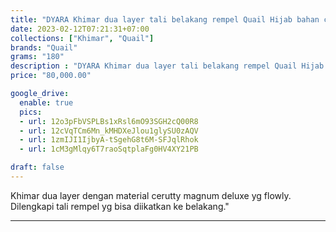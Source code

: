 ```yaml
---
title: "DYARA Khimar dua layer tali belakang rempel Quail Hijab bahan cerutty"
date: 2023-02-12T07:21:31+07:00
collections: ["Khimar", "Quail"]
brands: "Quail"
grams: "180"
description : "DYARA Khimar dua layer tali belakang rempel Quail Hijab bahan cerutty"
price: "80,000.00"

google_drive:
  enable: true
  pics:
  - url: 12o3pFbVSPLBs1xRsl6mO93SGH2cQ00R8
  - url: 12cVqTCm6Mn_kMHDXeJlou1glySU0zAQV
  - url: 1zmIJI1IjbyA-tSgehG8t6M-SFJqlRhok
  - url: 1cM3gMlqy6T7raoSqtplaFg0HV4XY21PB

draft: false
---
```


Khimar dua layer dengan material cerutty magnum deluxe yg flowly. Dilengkapi tali rempel yg bisa diikatkan ke belakang."

-----------    
 
